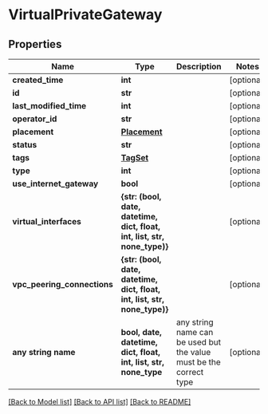 # VirtualPrivateGateway


## Properties
Name | Type | Description | Notes
------------ | ------------- | ------------- | -------------
**created_time** | **int** |  | [optional] 
**id** | **str** |  | [optional] 
**last_modified_time** | **int** |  | [optional] 
**operator_id** | **str** |  | [optional] 
**placement** | [**Placement**](Placement.md) |  | [optional] 
**status** | **str** |  | [optional] 
**tags** | [**TagSet**](TagSet.md) |  | [optional] 
**type** | **int** |  | [optional] 
**use_internet_gateway** | **bool** |  | [optional] 
**virtual_interfaces** | **{str: (bool, date, datetime, dict, float, int, list, str, none_type)}** |  | [optional] 
**vpc_peering_connections** | **{str: (bool, date, datetime, dict, float, int, list, str, none_type)}** |  | [optional] 
**any string name** | **bool, date, datetime, dict, float, int, list, str, none_type** | any string name can be used but the value must be the correct type | [optional]

[[Back to Model list]](../README.md#documentation-for-models) [[Back to API list]](../README.md#documentation-for-api-endpoints) [[Back to README]](../README.md)


